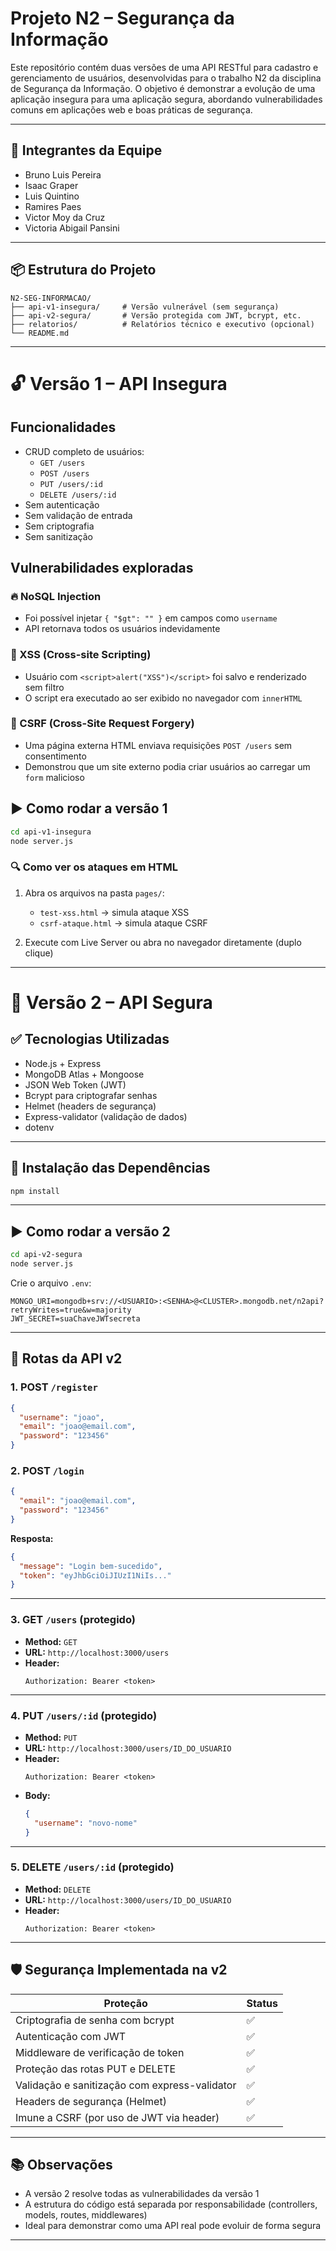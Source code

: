# Projeto N2 – Segurança da Informação

Este repositório contém duas versões de uma API RESTful para cadastro e gerenciamento de usuários, desenvolvidas para o trabalho N2 da disciplina de Segurança da Informação. O objetivo é demonstrar a evolução de uma aplicação insegura para uma aplicação segura, abordando vulnerabilidades comuns em aplicações web e boas práticas de segurança.

---

## 👥 Integrantes da Equipe

- Bruno Luis Pereira
- Isaac Graper
- Luis Quintino
- Ramires Paes
- Victor Moy da Cruz
- Victoria Abigail Pansini

---

## 📦 Estrutura do Projeto

```
N2-SEG-INFORMACAO/
├── api-v1-insegura/     # Versão vulnerável (sem segurança)
├── api-v2-segura/       # Versão protegida com JWT, bcrypt, etc.
├── relatorios/          # Relatórios técnico e executivo (opcional)
└── README.md
```

---

# 🔓 Versão 1 – API Insegura

## Funcionalidades

- CRUD completo de usuários:
  - `GET /users`
  - `POST /users`
  - `PUT /users/:id`
  - `DELETE /users/:id`
- Sem autenticação
- Sem validação de entrada
- Sem criptografia
- Sem sanitização

## Vulnerabilidades exploradas

### 🔥 NoSQL Injection

- Foi possível injetar `{ "$gt": "" }` em campos como `username`
- API retornava todos os usuários indevidamente

### 🧨 XSS (Cross-site Scripting)

- Usuário com `<script>alert("XSS")</script>` foi salvo e renderizado sem filtro
- O script era executado ao ser exibido no navegador com `innerHTML`

### 🎯 CSRF (Cross-Site Request Forgery)

- Uma página externa HTML enviava requisições `POST /users` sem consentimento
- Demonstrou que um site externo podia criar usuários ao carregar um `form` malicioso

## ▶️ Como rodar a versão 1

```bash
cd api-v1-insegura
node server.js
```

### 🔍 Como ver os ataques em HTML

1. Abra os arquivos na pasta `pages/`:

   - `test-xss.html` → simula ataque XSS
   - `csrf-ataque.html` → simula ataque CSRF

2. Execute com Live Server ou abra no navegador diretamente (duplo clique)

---

# 🔐 Versão 2 – API Segura

## ✅ Tecnologias Utilizadas

- Node.js + Express
- MongoDB Atlas + Mongoose
- JSON Web Token (JWT)
- Bcrypt para criptografar senhas
- Helmet (headers de segurança)
- Express-validator (validação de dados)
- dotenv

---

## 🚀 Instalação das Dependências

```bash
npm install
```

---

## ▶️ Como rodar a versão 2

```bash
cd api-v2-segura
node server.js
```

Crie o arquivo `.env`:

```env
MONGO_URI=mongodb+srv://<USUARIO>:<SENHA>@<CLUSTER>.mongodb.net/n2api?retryWrites=true&w=majority
JWT_SECRET=suaChaveJWTsecreta
```

---

## 🔐 Rotas da API v2

### 1. POST `/register`

```json
{
  "username": "joao",
  "email": "joao@email.com",
  "password": "123456"
}
```

### 2. POST `/login`

```json
{
  "email": "joao@email.com",
  "password": "123456"
}
```

**Resposta:**

```json
{
  "message": "Login bem-sucedido",
  "token": "eyJhbGciOiJIUzI1NiIs..."
}
```

---

### 3. GET `/users` (protegido)

- **Method:** `GET`
- **URL:** `http://localhost:3000/users`
- **Header:**
  ```
  Authorization: Bearer <token>
  ```

---

### 4. PUT `/users/:id` (protegido)

- **Method:** `PUT`
- **URL:** `http://localhost:3000/users/ID_DO_USUARIO`
- **Header:**
  ```
  Authorization: Bearer <token>
  ```
- **Body:**
  ```json
  {
    "username": "novo-nome"
  }
  ```

---

### 5. DELETE `/users/:id` (protegido)

- **Method:** `DELETE`
- **URL:** `http://localhost:3000/users/ID_DO_USUARIO`
- **Header:**
  ```
  Authorization: Bearer <token>
  ```

---

## 🛡 Segurança Implementada na v2

| Proteção                                      | Status |
| --------------------------------------------- | ------ |
| Criptografia de senha com bcrypt              | ✅     |
| Autenticação com JWT                          | ✅     |
| Middleware de verificação de token            | ✅     |
| Proteção das rotas PUT e DELETE               | ✅     |
| Validação e sanitização com express-validator | ✅     |
| Headers de segurança (Helmet)                 | ✅     |
| Imune a CSRF (por uso de JWT via header)      | ✅     |

---

## 📚 Observações

- A versão 2 resolve todas as vulnerabilidades da versão 1
- A estrutura do código está separada por responsabilidade (controllers, models, routes, middlewares)
- Ideal para demonstrar como uma API real pode evoluir de forma segura

---
